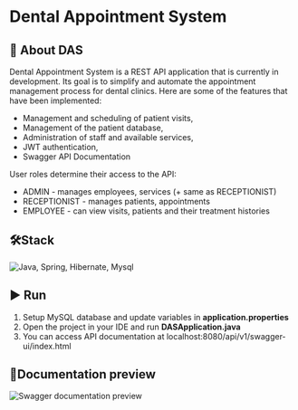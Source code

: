 # Dental Appointment System
## 📝 About DAS

Dental Appointment System is a REST API application that is currently in development. Its goal is to simplify and automate the appointment management process for dental clinics. Here are some of the features that have been implemented:

 * Management and scheduling of patient visits,
 * Management of the patient database,
 * Administration of staff and available services,
 * JWT authentication,
 * Swagger API Documentation

User roles determine their access to the API:
 - ADMIN - manages employees, services (+ same as RECEPTIONIST)
 - RECEPTIONIST - manages patients, appointments
 - EMPLOYEE - can view visits, patients and their treatment histories

## 🛠️Stack
![Java, Spring, Hibernate, Mysql](https://skillicons.dev/icons?i=java,spring,hibernate,mysql)
## ▶ Run
1. Setup MySQL database and update variables in **application.properties**
2. Open the project in your IDE and run **DASApplication.java**
3. You can access API documentation at localhost:8080/api/v1/swagger-ui/index.html

## 📄Documentation preview
![Swagger documentation preview](https://i.imgur.com/E7jfAVP.png)
